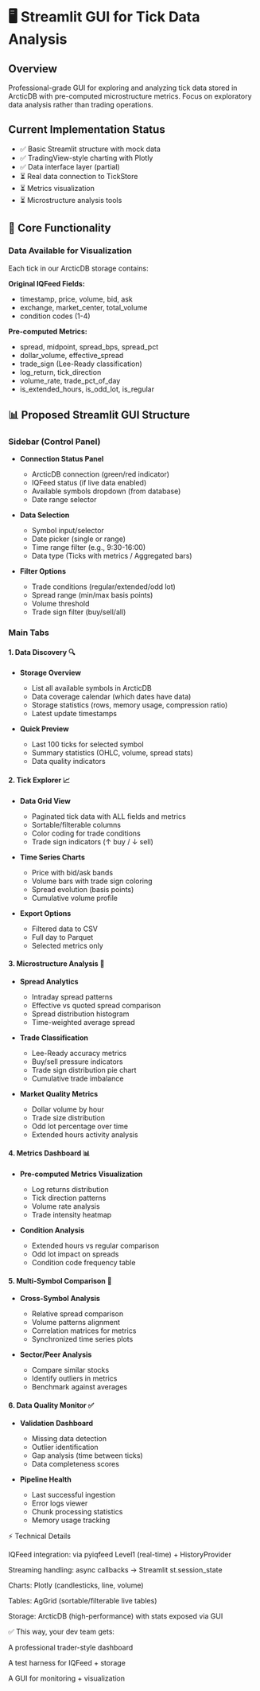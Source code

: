 # 🖥️ Streamlit GUI for Tick Data Analysis

## Overview
Professional-grade GUI for exploring and analyzing tick data stored in ArcticDB with pre-computed microstructure metrics. Focus on exploratory data analysis rather than trading operations.

## Current Implementation Status
- ✅ Basic Streamlit structure with mock data
- ✅ TradingView-style charting with Plotly
- ✅ Data interface layer (partial)
- ⏳ Real data connection to TickStore
- ⏳ Metrics visualization
- ⏳ Microstructure analysis tools

## 🎯 Core Functionality

### Data Available for Visualization
Each tick in our ArcticDB storage contains:

**Original IQFeed Fields:**
- timestamp, price, volume, bid, ask
- exchange, market_center, total_volume
- condition codes (1-4)

**Pre-computed Metrics:**
- spread, midpoint, spread_bps, spread_pct
- dollar_volume, effective_spread
- trade_sign (Lee-Ready classification)
- log_return, tick_direction
- volume_rate, trade_pct_of_day
- is_extended_hours, is_odd_lot, is_regular

## 📊 Proposed Streamlit GUI Structure
### Sidebar (Control Panel)
- **Connection Status Panel**
  - ArcticDB connection (green/red indicator)
  - IQFeed status (if live data enabled)
  - Available symbols dropdown (from database)
  - Date range selector

- **Data Selection**
  - Symbol input/selector
  - Date picker (single or range)
  - Time range filter (e.g., 9:30-16:00)
  - Data type (Ticks with metrics / Aggregated bars)

- **Filter Options**
  - Trade conditions (regular/extended/odd lot)
  - Spread range (min/max basis points)
  - Volume threshold
  - Trade sign filter (buy/sell/all)

### Main Tabs
#### 1. **Data Discovery** 🔍
- **Storage Overview**
  - List all available symbols in ArcticDB
  - Data coverage calendar (which dates have data)
  - Storage statistics (rows, memory usage, compression ratio)
  - Latest update timestamps

- **Quick Preview**
  - Last 100 ticks for selected symbol
  - Summary statistics (OHLC, volume, spread stats)
  - Data quality indicators

#### 2. **Tick Explorer** 📈
- **Data Grid View**
  - Paginated tick data with ALL fields and metrics
  - Sortable/filterable columns
  - Color coding for trade conditions
  - Trade sign indicators (↑ buy / ↓ sell)

- **Time Series Charts**
  - Price with bid/ask bands
  - Volume bars with trade sign coloring
  - Spread evolution (basis points)
  - Cumulative volume profile

- **Export Options**
  - Filtered data to CSV
  - Full day to Parquet
  - Selected metrics only

#### 3. **Microstructure Analysis** 🔬
- **Spread Analytics**
  - Intraday spread patterns
  - Effective vs quoted spread comparison
  - Spread distribution histogram
  - Time-weighted average spread

- **Trade Classification**
  - Lee-Ready accuracy metrics
  - Buy/sell pressure indicators
  - Trade sign distribution pie chart
  - Cumulative trade imbalance

- **Market Quality Metrics**
  - Dollar volume by hour
  - Trade size distribution
  - Odd lot percentage over time
  - Extended hours activity analysis

#### 4. **Metrics Dashboard** 📊
- **Pre-computed Metrics Visualization**
  - Log returns distribution
  - Tick direction patterns
  - Volume rate analysis
  - Trade intensity heatmap

- **Condition Analysis**
  - Extended hours vs regular comparison
  - Odd lot impact on spreads
  - Condition code frequency table

#### 5. **Multi-Symbol Comparison** 🔄
- **Cross-Symbol Analysis**
  - Relative spread comparison
  - Volume patterns alignment
  - Correlation matrices for metrics
  - Synchronized time series plots

- **Sector/Peer Analysis**
  - Compare similar stocks
  - Identify outliers in metrics
  - Benchmark against averages

#### 6. **Data Quality Monitor** ✅
- **Validation Dashboard**
  - Missing data detection
  - Outlier identification
  - Gap analysis (time between ticks)
  - Data completeness scores

- **Pipeline Health**
  - Last successful ingestion
  - Error logs viewer
  - Chunk processing statistics
  - Memory usage tracking

⚡ Technical Details

IQFeed integration: via pyiqfeed Level1 (real-time) + HistoryProvider

Streaming handling: async callbacks → Streamlit st.session_state

Charts: Plotly (candlesticks, line, volume)

Tables: AgGrid (sortable/filterable live tables)

Storage: ArcticDB (high-performance) with stats exposed via GUI

✅ This way, your dev team gets:

A professional trader-style dashboard

A test harness for IQFeed + storage

A GUI for monitoring + visualization